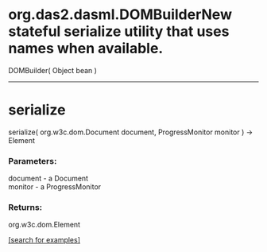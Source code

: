 # org.das2.dasml.DOMBuilderNew stateful serialize utility that uses names when available.
DOMBuilder( Object bean )


***
<a name="serialize"></a>
# serialize
serialize( org.w3c.dom.Document document, ProgressMonitor monitor ) &rarr; Element



### Parameters:
document - a Document
<br>monitor - a ProgressMonitor

### Returns:
org.w3c.dom.Element


<a href="https://github.com/autoplot/dev/search?q=serialize&unscoped_q=serialize">[search for examples]</a>

